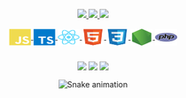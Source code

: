 <div align="center">
  <a href="https://github.com/brownzini">
  <img height="180em" src="https://github-readme-stats.vercel.app/api?username=brownzini&show_icons=true&theme=gruvbox&include_all_commits=true&count_private=false"/>
  <img height="180em" src="https://github-readme-stats.vercel.app/api/top-langs/?username=brownzini&layout=compact&langs_count=7&theme=gruvbox"/>
    <img height='180em' src='https://github-readme-streak-stats.herokuapp.com?user=brownzini&theme=gruvbox&date_format=j%20M%5B%20Y%5D&fire=DD0000&ring=52DD81&dates=52DD81&stroke=ABCFDD' />
</div>
<div style="display: inline_block" align="center"><br>
  <img align="center" alt="Gabriel-Js" height="30" width="40" src="https://raw.githubusercontent.com/devicons/devicon/master/icons/javascript/javascript-plain.svg">
  <img align="center" alt="Gabriel-Ts" height="30" width="40" src="https://raw.githubusercontent.com/devicons/devicon/master/icons/typescript/typescript-plain.svg">
  <img align="center" alt="Gabriel-React" height="30" width="40" src="https://raw.githubusercontent.com/devicons/devicon/master/icons/react/react-original.svg">
  <img align="center" alt="Gabriel-HTML" height="30" width="40" src="https://raw.githubusercontent.com/devicons/devicon/master/icons/html5/html5-original.svg">
  <img align="center" alt="Gabriel-CSS" height="30" width="40" src="https://raw.githubusercontent.com/devicons/devicon/master/icons/css3/css3-original.svg">
  <img align="center" alt="Gabriel-Python" height="30" width="40" src="https://raw.githubusercontent.com/devicons/devicon/master/icons/nodejs/nodejs-original.svg">
  <img align="center" alt="Gabriel-Python" height="30" width="40" src="https://raw.githubusercontent.com/devicons/devicon/master/icons/php/php-original.svg">
</div>

  ##
 
<div align="center"> 
     <a href="https://wa.me/5548984791459" target="_blank"><img src="https://img.shields.io/badge/Whatsapp-157D4C2?style=for-the-badge&logo=whatsapp&logoColor=white" target="_blank"></a> 
      <a href = "mailto:biocamendeschico@gmail.com"><img src="https://img.shields.io/badge/-Gmail-%23333?style=for-the-badge&logo=gmail&logoColor=white" target="_blank"></a>
    <a href="https://www.linkedin.com/in/gabrielbrownzini" target="_blank"><img src="https://img.shields.io/badge/-LinkedIn-%230077B5?style=for-the-badge&logo=linkedin&logoColor=white" target="_blank"></a> 
  
   ![Snake animation](https://github.com/brownzini/brownzini/blob/output/github-contribution-grid-snake.svg)
</div>
